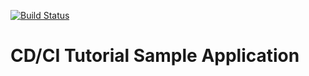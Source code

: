 [![Build Status](http://localhost:8080/buildStatus/icon?job=FreeStyle&build=0)](http://localhost:8080/buildStatus/icon?job=FreeStyle&build=0)

# CD/CI Tutorial Sample Application